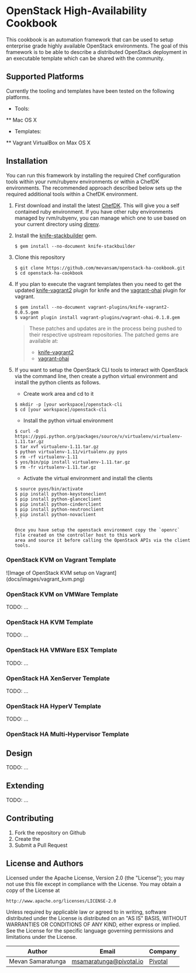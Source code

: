 # OpenStack High-Availability Cookbook

This cookbook is an automation framework that can be used to setup enterprise grade highly available OpenStack
environments. The goal of this framework is to be able to describe a distributed OpenStack deployment in an
executable template which can be shared with the community.

## Supported Platforms

Currently the tooling and templates have been tested on the following platforms.

* Tools:

** Mac OS X

* Templates:

** Vagrant VirtualBox on Max OS X

## Installation

You can run this framework by installing the required Chef configuration tools within your rvm/rubyenv environments
or within a ChefDK environments. The recommended approach described below sets up the required additional tools
within a ChefDK environment.

1. First download and install the latest [ChefDK](https://downloads.getchef.com/chef-dk/). This will give you a self
contained ruby environment. If you have other ruby environments managed by rvm/rubyenv, you can manage which one to
use based on your current directory using [direnv](http://direnv.net/).

2. Install the [knife-stackbuilder](https://github.com/mevansam/chef-knife-stackbuilder) gem.

	```
	$ gem install -​-no-document knife-stackbuilder
	```
3. Clone this repository

	```
	$ git clone https://github.com/mevansam/openstack-ha-cookbook.git
	$ cd openstack-ha-cookbook
	```
4. If you plan to execute the vagrant templates then you need to get the updated
[knife-vagrant2](https://github.com/makern/knife-vagrant2) plugin for knife and the
[vagrant-ohai](https://github.com/avishai-ish-shalom/vagrant-ohai) plugin for vagrant.

	```
	$ gem install --no-document vagrant-plugins/knife-vagrant2-0.0.5.gem
	$ vagrant plugin install vagrant-plugins/vagrant-ohai-0.1.8.gem
	```
    > These patches and updates are in the process being pushed to their respective upstream repositories. The patched gems are available at:
    > * [knife-vagrant2](https://github.com/mevansam/chef-knife-vagrant2.git)
    > * [vagrant-ohai](https://github.com/mevansam/vagrant-ohai.git)

5. If you want to setup the OpenStack CLI tools to interact with OpenStack via the command line, then create a python
virtual environment and install the python clients as follows.

	* Create work area and cd to it

	```
	$ mkdir -p [your workspace]/openstack-cli
	$ cd [your workspace]/openstack-cli
	```
	* Install the python virtual environment

	````
	$ curl -O https://pypi.python.org/packages/source/v/virtualenv/virtualenv-1.11.tar.gz
    $ tar xvf virtualenv-1.11.tar.gz
    $ python virtualenv-1.11/virtualenv.py pyos
    $ rm -rf virtualenv-1.11
    $ yos/bin/pip install virtualenv-1.11.tar.gz
    $ rm -fr virtualenv-1.11.tar.gz
    ````

	* Activate the virtual environment and install the clients
	````
    $ source pyos/bin/activate
    $ pip install python-keystoneclient
    $ pip install python-glanceclient
    $ pip install python-cinderclient
    $ pip install python-neutronclient
    $ pip install python-novaclient
    ```

	Once you have setup the openstack environment copy the `openrc` file created on the controller host to this work
	area and source it before calling the OpenStack APIs via the client tools.

### OpenStack KVM on Vagrant Template

![Image of OpenStack KVM setup on Vagrant]
(docs/images/vagrant_kvm.png)

### OpenStack KVM on VMWare Template

TODO: ...

### OpenStack HA KVM Template

TODO: ...

### OpenStack HA VMWare ESX Template

TODO: ...

### OpenStack HA XenServer Template

TODO: ...

### OpenStack HA HyperV Template

TODO: ...

### OpenStack HA Multi-Hypervisor Template

## Design

TODO: ...

## Extending

TODO: ...

## Contributing

1. Fork the repository on Github
2. Create the
5. Submit a Pull Request

## License and Authors

Licensed under the Apache License, Version 2.0 (the "License");
you may not use this file except in compliance with the License.
You may obtain a copy of the License at

    http://www.apache.org/licenses/LICENSE-2.0

Unless required by applicable law or agreed to in writing, software
distributed under the License is distributed on an "AS IS" BASIS,
WITHOUT WARRANTIES OR CONDITIONS OF ANY KIND, either express or implied.
See the License for the specific language governing permissions and
limitations under the License.

Author | Email | Company
-------|-------|--------
Mevan Samaratunga | msamaratunga@pivotal.io | [Pivotal](http://www.pivotal.io)
